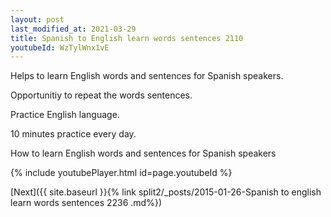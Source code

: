 ```yaml
---
layout: post
last_modified_at: 2021-03-29
title: Spanish to English learn words sentences 2110 
youtubeId: WzTylWnx1vE
---
```

 
 
Helps to learn English words and sentences for Spanish speakers.

Opportunitiy to repeat the words sentences. 

Practice English language. 
 
10 minutes practice every day. 
 
How to learn English words and sentences for Spanish speakers 
 
{% include youtubePlayer.html id=page.youtubeId %}
 
 
[Next]({{ site.baseurl }}{% link  split2/_posts/2015-01-26-Spanish to english learn words sentences 2236 .md%})
 
